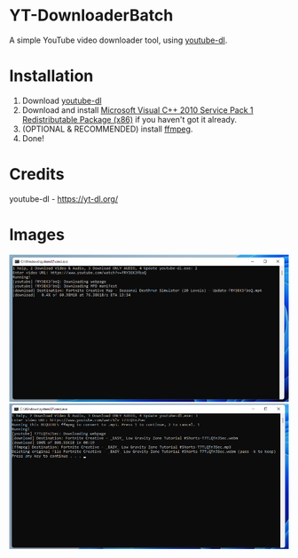# YT-DownloaderBatch

A simple YouTube video downloader tool, using [youtube-dl](https://github.com/ytdl-org/youtube-dl).

# Installation

1) Download [youtube-dl](https://yt-dl.org/latest/youtube-dl.exe)<br>
2) Download and install [Microsoft Visual C++ 2010 Service Pack 1 Redistributable Package (x86)](https://download.microsoft.com/download/1/6/5/165255E7-1014-4D0A-B094-B6A430A6BFFC/vcredist_x86.exe) if you haven't got it already.<br>
3) (OPTIONAL & RECOMMENDED) install [ffmpeg](https://community.chocolatey.org/packages/ffmpeg).<br>
4) Done!

# Credits
youtube-dl - https://yt-dl.org/<br>

# Images
<p align="center">
<img src="imgs\1.png">
<img src="imgs\2.png">
</p>
